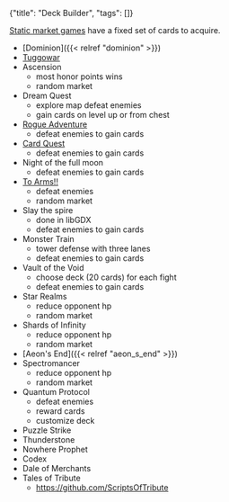 {"title": "Deck Builder", "tags": []}

[Static market games](https://boardgamegeek.com/geeklist/239929/static-market-deck-building-games) have a fixed set of cards to acquire.

* [Dominion]({{< relref "dominion" >}})
* [Tuggowar](https://tuggowar.io/)
* Ascension
  * most honor points wins
  * random market
* Dream Quest
  * explore map defeat enemies
  * gain cards on level up or from chest
* [Rogue Adventure](https://play.google.com/store/apps/details?id=it.sharklab.rogueadventure)
  * defeat enemies to gain cards
* [Card Quest](https://store.steampowered.com/app/493080/Card_Quest/)
  * defeat enemies to gain cards
* Night of the full moon
  * defeat enemies to gain cards
* [To Arms!!](https://play.google.com/store/apps/details?id=com.latahunden.toarms)
  * defeat enemies
  * random market
* Slay the spire
  * done in libGDX
  * defeat enemies to gain cards
* Monster Train
  * tower defense with three lanes
  * defeat enemies to gain cards
* Vault of the Void
  * choose deck (20 cards) for each fight
  * defeat enemies to gain cards
* Star Realms
  * reduce opponent hp
  * random market
* Shards of Infinity
  * reduce opponent hp
  * random market
* [Aeon's End]({{< relref "aeon_s_end" >}})
* Spectromancer
  * reduce opponent hp
  * random market
* Quantum Protocol
  * defeat enemies
  * reward cards
  * customize deck
* Puzzle Strike
* Thunderstone
* Nowhere Prophet
* Codex
* Dale of Merchants
* Tales of Tribute
  * https://github.com/ScriptsOfTribute
